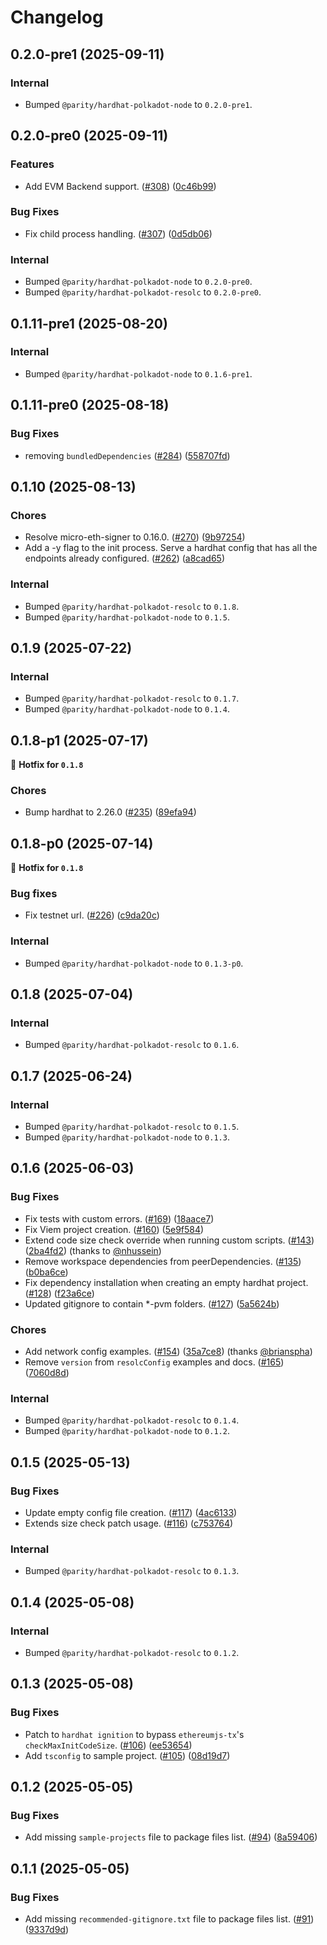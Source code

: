 # Changelog

## 0.2.0-pre1 (2025-09-11)
### Internal

- Bumped `@parity/hardhat-polkadot-node` to `0.2.0-pre1`.


## 0.2.0-pre0 (2025-09-11)
### Features

- Add EVM Backend support. ([#308](https://github.com/paritytech/hardhat-polkadot/pull/308)) ([0c46b99](https://github.com/paritytech/hardhat-polkadot/commit/0c46b994c45811a54a22852591a67d90d134c884))

### Bug Fixes

- Fix child process handling. ([#307](https://github.com/paritytech/hardhat-polkadot/pull/307)) ([0d5db06](https://github.com/paritytech/hardhat-polkadot/commit/0d5db06e072ad4fc67f0bd10ff6e14abfe354574))

### Internal

- Bumped `@parity/hardhat-polkadot-node` to `0.2.0-pre0`.
- Bumped `@parity/hardhat-polkadot-resolc` to `0.2.0-pre0`.


## 0.1.11-pre1 (2025-08-20)

### Internal

- Bumped `@parity/hardhat-polkadot-node` to `0.1.6-pre1`.

## 0.1.11-pre0 (2025-08-18)
### Bug Fixes

- removing `bundledDependencies` ([#284](https://github.com/paritytech/hardhat-polkadot/pull/284)) ([558707fd](https://github.com/paritytech/hardhat-polkadot/commit/558707fde47e99123ec7f4946b735c49102b1d39))

## 0.1.10 (2025-08-13)
### Chores

- Resolve micro-eth-signer to 0.16.0. ([#270](https://github.com/paritytech/hardhat-polkadot/pull/270)) ([9b97254](https://github.com/paritytech/hardhat-polkadot/commit/9b972541aff4fc51ae206d0754f9ffea8669077e))
- Add a -y flag to the init process. Serve a hardhat config that has all the endpoints already configured. ([#262](https://github.com/paritytech/hardhat-polkadot/pull/262)) ([a8cad65](https://github.com/paritytech/hardhat-polkadot/commit/a8cad6506c1019759e7e5565cdb4b976d233d20c))

### Internal

- Bumped `@parity/hardhat-polkadot-resolc` to `0.1.8`.
- Bumped `@parity/hardhat-polkadot-node` to `0.1.5`.


## 0.1.9 (2025-07-22)
### Internal

- Bumped `@parity/hardhat-polkadot-resolc` to `0.1.7`.
- Bumped `@parity/hardhat-polkadot-node` to `0.1.4`.


## 0.1.8-p1 (2025-07-17)
🔧 **Hotfix for `0.1.8`**
### Chores

- Bump hardhat to 2.26.0 ([#235](https://github.com/paritytech/hardhat-polkadot/pull/235)) ([89efa94](https://github.com/paritytech/hardhat-polkadot/commit/89efa9498cbe16e32a97519a40a8e1ce4b915f08))


## 0.1.8-p0 (2025-07-14)
🔧 **Hotfix for `0.1.8`**
### Bug fixes

- Fix testnet url. ([#226](https://github.com/paritytech/hardhat-polkadot/pull/226)) ([c9da20c](https://github.com/paritytech/hardhat-polkadot/commit/c9da20cecc146dd2e5052b2877c1c965f82e0a83))

### Internal

- Bumped `@parity/hardhat-polkadot-node` to `0.1.3-p0`.


## 0.1.8 (2025-07-04)
### Internal

- Bumped `@parity/hardhat-polkadot-resolc` to `0.1.6`.


## 0.1.7 (2025-06-24)
### Internal

- Bumped `@parity/hardhat-polkadot-resolc` to `0.1.5`.
- Bumped `@parity/hardhat-polkadot-node` to `0.1.3`.


## 0.1.6 (2025-06-03)
### Bug Fixes

- Fix tests with custom errors. ([#169](https://github.com/paritytech/hardhat-polkadot/pull/169)) ([18aace7](https://github.com/paritytech/hardhat-polkadot/commit/18aace7eb3aff5bbb456cf7a2a9cecb67d19de54))
- Fix Viem project creation. ([#160](https://github.com/paritytech/hardhat-polkadot/pull/160)) ([5e9f584](https://github.com/paritytech/hardhat-polkadot/commit/5e9f584687ff3c79e921bbc2afe206bd46822528))
- Extend code size check override when running custom scripts. ([#143](https://github.com/paritytech/hardhat-polkadot/pull/143)) ([2ba4fd2](https://github.com/paritytech/hardhat-polkadot/commit/2ba4fd2ca970b413eaa54dae0839ff0f0d548ee2)) (thanks to [@nhussein](https://github.com/nhussein11))
- Remove workspace dependencies from peerDependencies. ([#135](https://github.com/paritytech/hardhat-polkadot/pull/135)) ([b0ba6ce](https://github.com/paritytech/hardhat-polkadot/commit/b0ba6cedfa4133419cd4c080bb596a598bc13196))
- Fix dependency installation when creating an empty hardhat project. ([#128](https://github.com/paritytech/hardhat-polkadot/pull/128)) ([f23a6ce](https://github.com/paritytech/hardhat-polkadot/commit/f23a6ceb072c1cc8f5a69b0e6876634079ab8677)) 
- Updated gitignore to contain *-pvm folders. ([#127](https://github.com/paritytech/hardhat-polkadot/pull/127)) ([5a5624b](https://github.com/paritytech/hardhat-polkadot/commit/5a5624bf6e3a9bf3f80c38827704fb3d17dfb60a))

### Chores

- Add network config examples. ([#154](https://github.com/paritytech/hardhat-polkadot/pull/154)) ([35a7ce8](https://github.com/paritytech/hardhat-polkadot/commit/35a7ce8d4f8314da2ba2796950daa356579b54e7)) (thanks [@brianspha](https://github.com/Brianspha))
- Remove `version` from `resolcConfig` examples and docs. ([#165](https://github.com/paritytech/hardhat-polkadot/pull/165)) ([7060d8d](https://github.com/paritytech/hardhat-polkadot/commit/7060d8d2671b22e7275e83df0ddfebdc91dd1328))

### Internal

- Bumped `@parity/hardhat-polkadot-resolc` to `0.1.4`.
- Bumped `@parity/hardhat-polkadot-node` to `0.1.2`.


## 0.1.5 (2025-05-13)
### Bug Fixes

- Update empty config file creation. ([#117](https://github.com/paritytech/hardhat-polkadot/pull/117)) ([4ac6133](https://github.com/paritytech/hardhat-polkadot/commit/4ac6133d54bd57c2e5462531558c0e475d666811))
- Extends size check patch usage. ([#116](https://github.com/paritytech/hardhat-polkadot/pull/116)) ([c753764](https://github.com/paritytech/hardhat-polkadot/commit/c753764f3c7de159a9e1b1927e86907e8180c945))

### Internal

- Bumped `@parity/hardhat-polkadot-resolc` to `0.1.3`.


## 0.1.4 (2025-05-08)
### Internal

- Bumped `@parity/hardhat-polkadot-resolc` to `0.1.2`.


## 0.1.3 (2025-05-08)
### Bug Fixes

- Patch to `hardhat ignition` to bypass `ethereumjs-tx`'s `checkMaxInitCodeSize`. ([#106](https://github.com/paritytech/hardhat-polkadot/pull/106)) ([ee53654](https://github.com/paritytech/hardhat-polkadot/commit/ee5365440e05eba338feb979f6e739468327c799))
- Add `tsconfig` to sample project. ([#105](https://github.com/paritytech/hardhat-polkadot/pull/105)) ([08d19d7](https://github.com/paritytech/hardhat-polkadot/commit/08d19d7f4a729f78dcf468f1bda7ea6d2cae7612))


## 0.1.2 (2025-05-05)
### Bug Fixes

- Add missing `sample-projects` file to package files list. ([#94](https://github.com/paritytech/hardhat-polkadot/pull/94)) ([8a59406](https://github.com/paritytech/hardhat-polkadot/commit/8a59406fa92206778203057cb151e1fbad238e80))


## 0.1.1 (2025-05-05)
### Bug Fixes

- Add missing `recommended-gitignore.txt` file to package files list. ([#91](https://github.com/paritytech/hardhat-polkadot/pull/91)) ([9337d9d](https://github.com/paritytech/hardhat-polkadot/commit/9337d9df83718cad9a75def718d8841e594e1134))

